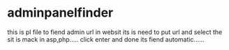# adminpanelfinder
this is pl file to fiend admin url in websit
its is need to put url and select the sit is mack in asp,php.....
click enter and done its fiend automatic......
